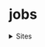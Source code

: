 # jobs

<details>  
 <summary> Sites </summary>
 

[99 Jobs](https://99jobs.com/) Programas de estágio e nível Junior.

[Amazon Jobs](https://www.amazon.jobs/pt/) Trabalho na Amazon - Nivel Plano, Sênior, +
